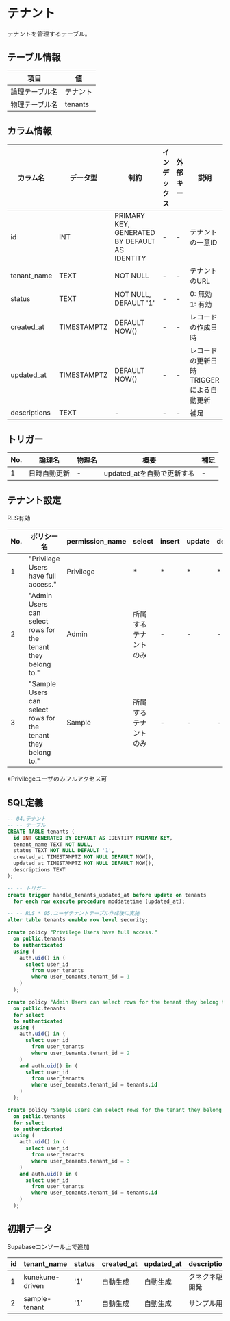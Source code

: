 # テナント

テナントを管理するテーブル。

## テーブル情報

| 項目 | 値 |
|---|---|
| 論理テーブル名 | テナント |
| 物理テーブル名 | tenants |

## カラム情報

| カラム名 | データ型 | 制約 | インデックス | 外部キー | 説明 |
|------|------|------|------|------|------|
| id | INT | PRIMARY KEY, GENERATED BY DEFAULT AS IDENTITY | - | - | テナントの一意ID |
| tenant_name | TEXT | NOT NULL | - | - | テナントのURL |
| status | TEXT | NOT NULL, DEFAULT '1' | - | - | 0: 無効<br>1: 有効 |
| created_at | TIMESTAMPTZ | DEFAULT NOW() | - | - | レコードの作成日時 |
| updated_at | TIMESTAMPTZ | DEFAULT NOW() | - | - | レコードの更新日時<br>TRIGGERによる自動更新 |
| descriptions | TEXT | - | - | - | 補足 |

## トリガー

| No. | 論理名 | 物理名 | 概要 | 補足 |
|----|---|---|---|---|
| 1 | 日時自動更新 | - | updated_atを自動で更新する | - |

## テナント設定

RLS有効

| No. | ポリシー名 | permission_name | select | insert | update | delete |
|---|---|---|---|---|---|---|
| 1 | "Privilege Users have full access." | Privilege | * | * | * | * |
| 2 | "Admin Users can select rows for the tenant they belong to." | Admin | 所属するテナントのみ | - | - | - |
| 3 | "Sample Users can select rows for the tenant they belong to." | Sample | 所属するテナントのみ | - | - | - |

※Privilegeユーザのみフルアクセス可

## SQL定義

```sql
-- 04.テナント
-- -- テーブル
CREATE TABLE tenants (
  id INT GENERATED BY DEFAULT AS IDENTITY PRIMARY KEY,
  tenant_name TEXT NOT NULL,
  status TEXT NOT NULL DEFAULT '1',
  created_at TIMESTAMPTZ NOT NULL DEFAULT NOW(),
  updated_at TIMESTAMPTZ NOT NULL DEFAULT NOW(),
  descriptions TEXT
);

-- -- トリガー
create trigger handle_tenants_updated_at before update on tenants
  for each row execute procedure moddatetime (updated_at);

-- -- RLS * 05.ユーザテナントテーブル作成後に実施
alter table tenants enable row level security;

create policy "Privilege Users have full access."
  on public.tenants
  to authenticated
  using (
    auth.uid() in (
      select user_id
        from user_tenants
        where user_tenants.tenant_id = 1
    )
  );

create policy "Admin Users can select rows for the tenant they belong to."
  on public.tenants
  for select
  to authenticated
  using (
    auth.uid() in (
      select user_id
        from user_tenants
        where user_tenants.tenant_id = 2
    )
    and auth.uid() in (
      select user_id
        from user_tenants
        where user_tenants.tenant_id = tenants.id
    )
  );

create policy "Sample Users can select rows for the tenant they belong to."
  on public.tenants
  for select
  to authenticated
  using (
    auth.uid() in (
      select user_id
        from user_tenants
        where user_tenants.tenant_id = 3
    )
    and auth.uid() in (
      select user_id
        from user_tenants
        where user_tenants.tenant_id = tenants.id
    )
  );

```

## 初期データ

Supabaseコンソール上で追加

| id | tenant_name | status | created_at | updated_at | descriptions |
|---|---|---|---|---|---|
| 1 | kunekune-driven | '1' | 自動生成 | 自動生成 | クネクネ駆動開発 |
| 2 | sample-tenant | '1' | 自動生成 | 自動生成 | サンプル用 |

